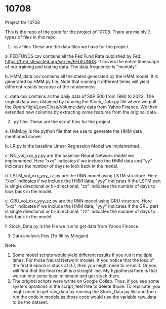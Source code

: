 # 10708
Project for 10708

This is the repo of the code for the project of 10708. There are mainly 3 types of files in this repo.

1. .csv files
These are the data files we have for the project.

a. FEDFUNDS.csv contains all the Fed Fund Rate published by Fed: https://fred.stlouisfed.org/series/FEDFUNDS. It covers the entire timescape of our training and testing data. The data frequence is "monthly".

b. HMM_data.csv contains all the states generated by the HMM model. It is generated by HMM.py file. Note that running it different times will yield different results because of the randomness.

c. data.csv contains all the daily data of S&P 500 from 1990 to 2022. The orginal data was obtained by running the Stock_Data.py file where we pull the Open/High/Low/Close/Volume daily data from Yahoo Finance. We then extended new columns by extracting some features from the original data.


2. .py files
These are the script files for the project.

a. HMM.py is the python file that we use to generate the HMM data mentioned above.

b. LR.py is the baseline Linear Regression Model we implemented. 

c. NN_vol_xxx_yy.py are the baseline Neural Network model we implemented. Here "xxx" indicates if we include the HMM data and "yy" indicates the number of days to look back in the model.

d. LSTM_vol_xxx_yyy_zz.py are the RNN model using LSTM structure. Here "xxx" indicates if we include the HMM data; "yyy" indicates if the LSTM part is single directional or bi-directional; "zz" indicates the number of days to look back in the model.

e. GRU_vol_xxx_yyy_zz.py are the RNN model using GRU structure. Here "xxx" indicates if we include the HMM data; "yyy" indicates if the GRU part is single directional or bi-directional; "zz" indicates the number of days to look back in the model.

f. Stock_Data.py is the file we run to get data from Yahoo Finance.

3. Data analysis files (To fill by Mingjun)


Note:
1. Some model scripts would yield different results if you run it multiple times. For those Neural Network models, if you notice that the loss of the first 6 epoch is stuck at 0.7, then you might need to rerun it. Or you will find that the final result is a straight line. My hypothessi here is that we run into some local minimum and get stuck there.
2. The original scripts were writte on Google Collab. Thus, if you see some system oprations in the script, feel free to delete those. To replicate, you might need to get raw_data by running the Stock_Data.py file and then run the code in models as those code would use the variable raw_data to be the dataset.



